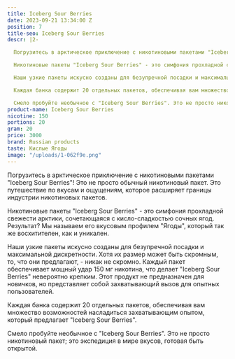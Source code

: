 ```yaml
---
title: Iceberg Sour Berries
date: 2023-09-21 13:34:00 Z
position: 7
title-seo: Iceberg Sour Berries
descr: |2-

  Погрузитесь в арктическое приключение с никотиновыми пакетами "Iceberg Sour Berries"! Это не просто обычный никотиновый пакет. Это путешествие по вкусам и ощущениям, которое расширяет границы индустрии никотиновых пакетов.

  Никотиновые пакеты "Iceberg Sour Berries" - это симфония прохладной свежести арктики, сочетающаяся с кисло-сладкостью сочных ягод. Результат? Мы называем его вкусовым профилем "Ягоды", который так же восхитителен, как и уникален.

  Наши узкие пакеты искусно созданы для безупречной посадки и максимальной дискретности. Хотя их размер может быть скромным, то, что они предлагают, - никак не скромно. Каждый пакет обеспечивает мощный удар 150 мг никотина, что делает "Iceberg Sour Berries" невероятно крепким. Этот продукт не предназначен для новичков, но представляет собой захватывающий вызов для опытных пользователей.

  Каждая банка содержит 20 отдельных пакетов, обеспечивая вам множество возможностей насладиться захватывающим опытом, который предлагает "Iceberg Sour Berries".

  Смело пробуйте необычное с "Iceberg Sour Berries". Это не просто никотиновый пакет; это экспедиция в мире вкусов, готовая быть открытой.
product-name: Iceberg Sour Berries
nicotine: 150
portions: 20
gram: 20
price: 3000
brand: Russian products
taste: Кислые Ягоды
image: "/uploads/1-062f9e.png"
---
```



Погрузитесь в арктическое приключение с никотиновыми пакетами "Iceberg Sour Berries"! Это не просто обычный никотиновый пакет. Это путешествие по вкусам и ощущениям, которое расширяет границы индустрии никотиновых пакетов.

Никотиновые пакеты "Iceberg Sour Berries" - это симфония прохладной свежести арктики, сочетающаяся с кисло-сладкостью сочных ягод. Результат? Мы называем его вкусовым профилем "Ягоды", который так же восхитителен, как и уникален.

Наши узкие пакеты искусно созданы для безупречной посадки и максимальной дискретности. Хотя их размер может быть скромным, то, что они предлагают, - никак не скромно. Каждый пакет обеспечивает мощный удар 150 мг никотина, что делает "Iceberg Sour Berries" невероятно крепким. Этот продукт не предназначен для новичков, но представляет собой захватывающий вызов для опытных пользователей.

Каждая банка содержит 20 отдельных пакетов, обеспечивая вам множество возможностей насладиться захватывающим опытом, который предлагает "Iceberg Sour Berries".

Смело пробуйте необычное с "Iceberg Sour Berries". Это не просто никотиновый пакет; это экспедиция в мире вкусов, готовая быть открытой.
